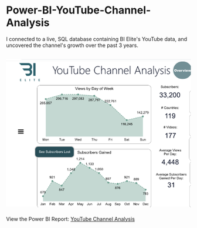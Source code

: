 # Power-BI-YouTube-Channel-Analysis
I connected to a live, SQL database containing BI Elite's YouTube data, and uncovered the channel's growth over the past 3 years.

![Power BI YouTube Channel Analysis Image](https://github.com/HannahWorld/Power-BI-YouTube-Channel-Analysis/blob/main/YouTube%20Channel%20Analysis%20Image.png)
---
View the Power BI Report: [YouTube Channel Analysis](https://app.powerbi.com/view?r=eyJrIjoiOGM5ZWMyYTItOWZlNC00NjdmLTg0NzItNzE5Zjc2YzliNDI2IiwidCI6ImFmN2JlMmJhLTU1OGEtNDlhMC1hYTQ2LWYxNzM0ZDJlN2UyNCJ9)
